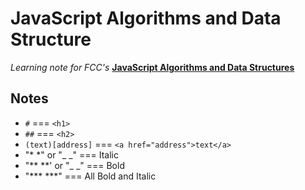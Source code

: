# JavaScript Algorithms and Data Structure

_Learning note for FCC's_ [**JavaScript Algorithms and Data Structures**](https://www.freecodecamp.org/learn/javascript-algorithms-and-data-structures)

## Notes
- `#` === `<h1>`
- `##` === `<h2>`
- `(text)[address]` === `<a href="address">text</a>`
- "* *" or "_ _" === Italic
- "** **' or "_ _" === Bold
- "*** ***" === All Bold and Italic